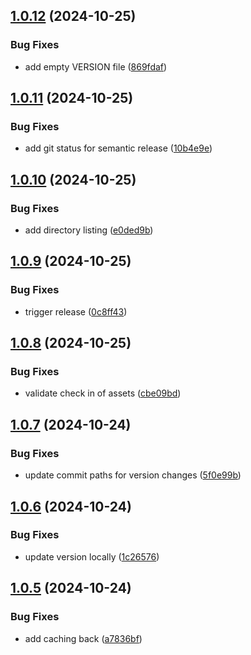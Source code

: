 ## [1.0.12](https://github.com/ocrosby/lambda-kit/compare/v1.0.11...v1.0.12) (2024-10-25)


### Bug Fixes

* add empty VERSION file ([869fdaf](https://github.com/ocrosby/lambda-kit/commit/869fdaf03fd66355be6403de53b17b31492bd585))

## [1.0.11](https://github.com/ocrosby/lambda-kit/compare/v1.0.10...v1.0.11) (2024-10-25)


### Bug Fixes

* add git status for semantic release ([10b4e9e](https://github.com/ocrosby/lambda-kit/commit/10b4e9ecf01a3b02e4112306507792e367d133df))

## [1.0.10](https://github.com/ocrosby/lambda-kit/compare/v1.0.9...v1.0.10) (2024-10-25)


### Bug Fixes

* add directory listing ([e0ded9b](https://github.com/ocrosby/lambda-kit/commit/e0ded9b5d0576aa0ad7e6651e69a13d17f7c9327))

## [1.0.9](https://github.com/ocrosby/lambda-kit/compare/v1.0.8...v1.0.9) (2024-10-25)


### Bug Fixes

* trigger release ([0c8ff43](https://github.com/ocrosby/lambda-kit/commit/0c8ff4394c2aa281edfd60d8c649ab04c19faee6))

## [1.0.8](https://github.com/ocrosby/lambda-kit/compare/v1.0.7...v1.0.8) (2024-10-25)


### Bug Fixes

* validate check in of assets ([cbe09bd](https://github.com/ocrosby/lambda-kit/commit/cbe09bd80e2f782cb0150c50c90db82e902f3fb1))

## [1.0.7](https://github.com/ocrosby/lambda-kit/compare/v1.0.6...v1.0.7) (2024-10-24)


### Bug Fixes

* update commit paths for version changes ([5f0e99b](https://github.com/ocrosby/lambda-kit/commit/5f0e99ba9c70e5ce96e2eebc013175b8df1e092c))

## [1.0.6](https://github.com/ocrosby/lambda-kit/compare/v1.0.5...v1.0.6) (2024-10-24)


### Bug Fixes

* update version locally ([1c26576](https://github.com/ocrosby/lambda-kit/commit/1c2657667b6ff9a346c0af0fd86d79df85939878))

## [1.0.5](https://github.com/ocrosby/lambda-kit/compare/v1.0.4...v1.0.5) (2024-10-24)


### Bug Fixes

* add caching back ([a7836bf](https://github.com/ocrosby/lambda-kit/commit/a7836bf7b4ea6c4acf9df1493d5474a2484db9cc))
